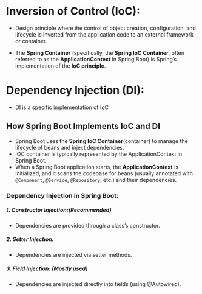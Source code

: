 # Inversion of Control (IoC):

- Design principle where the control of object creation, configuration, and lifecycle is inverted from the application code to an external framework or container.

- The **Spring Container** (specifically, the **Spring IoC Container**, often referred to as the **ApplicationContext** in Spring Boot) is Spring’s implementation of the **IoC principle**.

# Dependency Injection (DI):

- DI is a specific implementation of IoC

## How Spring Boot Implements IoC and DI

- Spring Boot uses the **Spring IoC Container**(container) to manage the lifecycle of beans and inject dependencies.
- IOC container is typically represented by the ApplicationContext in Spring Boot.
- When a Spring Boot application starts, the **ApplicationContext** is initialized, and it scans the codebase for beans (usually annotated with `@Component`, `@Service`, `@Repository`, etc.) and their dependencies.

### Dependency Injection in Spring Boot:

##### 1. Constructor Injection:(Recommended)

- Dependencies are provided through a class’s constructor.

##### 2. Setter Injection:

- Dependencies are injected via setter methods.

##### 3. Field Injection: (Mostly used)

- Dependencies are injected directly into fields (using @Autowired).
